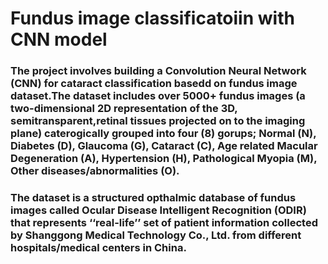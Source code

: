 # Fundus image classificatoiin with CNN model
### The project involves building a Convolution Neural Network (CNN) for cataract classification basedd on fundus image dataset.The dataset includes over 5000+ fundus images (a two-dimensional 2D representation of the 3D, semitransparent,retinal tissues projected on to the imaging plane) caterogically grouped into four (8) gorups; Normal (N), Diabetes (D), Glaucoma (G), Cataract (C), Age related Macular Degeneration (A), Hypertension (H), Pathological Myopia (M), Other diseases/abnormalities (O).
### The dataset is a structured opthalmic database of fundus images called Ocular Disease Intelligent Recognition (ODIR) that represents ‘‘real-life’’ set of patient information collected by Shanggong Medical Technology Co., Ltd. from different hospitals/medical centers in China. 

